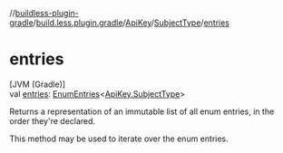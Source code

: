 //[buildless-plugin-gradle](../../../../index.md)/[build.less.plugin.gradle](../../index.md)/[ApiKey](../index.md)/[SubjectType](index.md)/[entries](entries.md)

# entries

[JVM (Gradle)]\
val [entries](entries.md): [EnumEntries](https://kotlinlang.org/api/latest/jvm/stdlib/kotlin.enums/-enum-entries/index.html)&lt;[ApiKey.SubjectType](index.md)&gt;

Returns a representation of an immutable list of all enum entries, in the order they're declared.

This method may be used to iterate over the enum entries.
